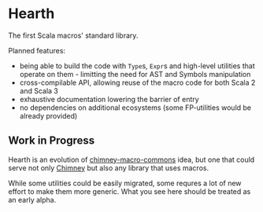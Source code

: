 # Hearth

The first Scala macros' standard library.

Planned features:

 - being able to build the code with `Type`s, `Expr`s and high-level utilities that operate on them - limitting the need for AST and Symbols manipulation
 - cross-compilable API, allowing reuse of the macro code for both Scala 2 and Scala 3
 - exhaustive documentation lowering the barrier of entry
 - no dependencies on additional ecosystems (some FP-utilities would be already provided)

## Work in Progress

Hearth is an evolution of [chimney-macro-commons](https://github.com/scalalandio/chimney-macro-commons/) idea,
but one that could serve not only [Chimney](https://chimney.readthedocs.io/) but also any library that uses macros.

While some utilities could be easily migrated, some requres a lot of new effort to make them more generic.
What you see here should be treated as an early alpha.
